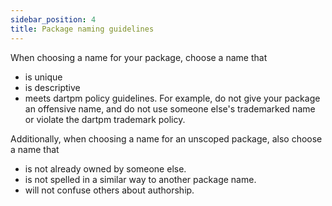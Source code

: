 ```yaml
---
sidebar_position: 4
title: Package naming guidelines
---
```


When choosing a name for your package, choose a name that
- is unique
- is descriptive
- meets dartpm policy guidelines. For example, do not give your package an offensive name, and do not use someone else's trademarked name or violate the dartpm trademark policy.

Additionally, when choosing a name for an unscoped package, also choose a name that
- is not already owned by someone else.
- is not spelled in a similar way to another package name.
- will not confuse others about authorship.